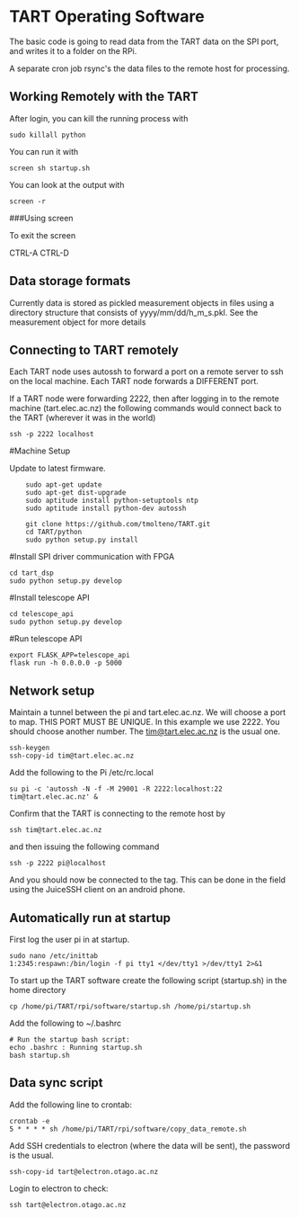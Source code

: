 # TART Operating Software

The basic code is going to read data from the TART data on the SPI port, 
and writes it to a folder on the RPi.

A separate cron job rsync's the data files to the remote host for processing.


## Working Remotely with the TART

After login, you can kill the running process with

    sudo killall python

You can run it with

    screen sh startup.sh

You can look at the output with

    screen -r

###Using screen

To exit the screen

   CTRL-A CTRL-D


## Data storage formats

Currently data is stored as pickled measurement objects in files using a directory structure that 
consists of yyyy/mm/dd/h_m_s.pkl. See the measurement object for more details

## Connecting to TART remotely

Each TART node uses autossh to forward a port on a remote server to ssh on the local machine.
Each TART node forwards a DIFFERENT port.

If a TART node were forwarding 2222, then after logging in to the remote machine (tart.elec.ac.nz)
the following commands would connect back to the TART (wherever it was in the world)

    ssh -p 2222 localhost

#Machine Setup

Update to latest firmware.
```
    sudo apt-get update
    sudo apt-get dist-upgrade 
    sudo aptitude install python-setuptools ntp
    sudo aptitude install python-dev autossh

    git clone https://github.com/tmolteno/TART.git
    cd TART/python
    sudo python setup.py install
```

#Install SPI driver communication with FPGA
```
cd tart_dsp
sudo python setup.py develop
```

#Install telescope API
```
cd telescope_api
sudo python setup.py develop
```

#Run telescope API
```
export FLASK_APP=telescope_api
flask run -h 0.0.0.0 -p 5000
```


## Network setup

Maintain a tunnel between the pi and tart.elec.ac.nz. We will choose a port to map. 
THIS PORT MUST BE UNIQUE. In this example we use 2222. You should choose another number.
The tim@tart.elec.ac.nz is the usual one.

    ssh-keygen
    ssh-copy-id tim@tart.elec.ac.nz

Add the following to the Pi /etc/rc.local

    su pi -c 'autossh -N -f -M 29001 -R 2222:localhost:22 tim@tart.elec.ac.nz' &

Confirm that the TART is connecting to the remote host by 

    ssh tim@tart.elec.ac.nz

and then issuing the following command

    ssh -p 2222 pi@localhost

And you should now be connected to the tag. This can be done in the field using the 
JuiceSSH client on an android phone.


## Automatically run at startup

First log the user pi in at startup.

    sudo nano /etc/inittab
    1:2345:respawn:/bin/login -f pi tty1 </dev/tty1 >/dev/tty1 2>&1

To start up the TART software create the following script  (startup.sh) in the home directory

    cp /home/pi/TART/rpi/software/startup.sh /home/pi/startup.sh

Add the following to ~/.bashrc

    # Run the startup bash script:
    echo .bashrc : Running startup.sh
    bash startup.sh

## Data sync script

Add the following line to crontab:

    crontab -e
    5 * * * * sh /home/pi/TART/rpi/software/copy_data_remote.sh
  
Add SSH credentials to electron (where the data will be sent),
the password is the usual.

    ssh-copy-id tart@electron.otago.ac.nz
  
Login to electron to check:

    ssh tart@electron.otago.ac.nz
  
